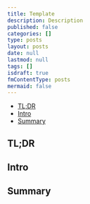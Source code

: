 ```yaml
---
title: Template
description: Description
published: false
categories: []
type: posts
layout: posts
date: null
lastmod: null
tags: []
isdraft: true
fmContentType: posts
mermaid: false
---
```

<!--- cSpell:words -->
<!--- cSpell:ignore -->
<!--- cSpell:disable --->
* [TL;DR](#tldr)
* [Intro](#intro)
* [Summary](#summary)
<!--- cSpell:enable --->

## TL;DR

## Intro

## Summary
